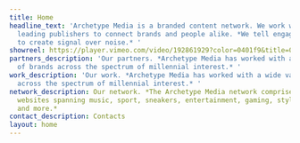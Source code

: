 ```yaml
---
title: Home
headline_text: 'Archetype Media is a branded content network. We work with the world’s
  leading publishers to connect brands and people alike. *We tell engaging stories
  to create signal over noise.* '
showreel: https://player.vimeo.com/video/192861929?color=0401f9&title=0&byline=0&portrait=0
partners_description: 'Our partners. *Archetype Media has worked with a wide variety
  of brands across the spectrum of millennial interest.* '
work_description: 'Our work. *Archetype Media has worked with a wide variety of brands
  across the spectrum of millennial interest.* '
network_description: Our network. *The Archetype Media network comprises over 100
  websites spanning music, sport, sneakers, entertainment, gaming, style, art & design
  and more.*
contact_description: Contacts
layout: home
---
```


